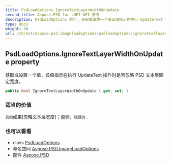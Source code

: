 ```yaml
---
title: PsdLoadOptions.IgnoreTextLayerWidthOnUpdate
second_title: Aspose.PSD for .NET API 参考
description: PsdLoadOptions 财产. 获取或设置一个值该值指示在执行 UpdateText 操作时是否忽略 PSD 文本层固定宽度
type: docs
weight: 40
url: /zh/net/aspose.psd.imageloadoptions/psdloadoptions/ignoretextlayerwidthonupdate/
---
```

## PsdLoadOptions.IgnoreTextLayerWidthOnUpdate property

获取或设置一个值，该值指示在执行 UpdateText 操作时是否忽略 PSD 文本层固定宽度。

```csharp
public bool IgnoreTextLayerWidthOnUpdate { get; set; }
```

### 适当的价值

`真的`如果[忽略文本层宽度]；否则，`错误的` .

### 也可以看看

* class [PsdLoadOptions](../)
* 命名空间 [Aspose.PSD.ImageLoadOptions](../../psdloadoptions/)
* 部件 [Aspose.PSD](../../../)


